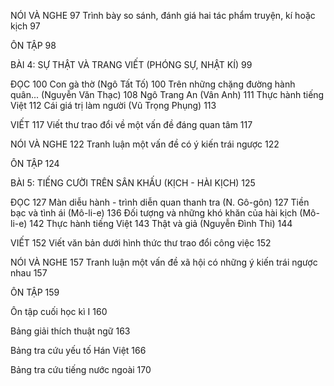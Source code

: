NÓI VÀ NGHE 97
Trình bày so sánh, đánh giá hai tác phẩm truyện, kí hoặc kịch 97

ÔN TẬP 98

BÀI 4: SỰ THẬT VÀ TRANG VIẾT (PHÓNG SỰ, NHẬT KÍ) 99

ĐỌC 100
Con gà thờ (Ngô Tất Tố) 100
Trên những chặng đường hành quân... (Nguyễn Văn Thạc) 108
Ngô Trang An (Vân Anh) 111
Thực hành tiếng Việt 112
Cái giá trị làm người (Vũ Trọng Phụng) 113

VIẾT 117
Viết thư trao đổi về một vấn đề đáng quan tâm 117

NÓI VÀ NGHE 122
Tranh luận một vấn đề có ý kiến trái ngược 122

ÔN TẬP 124

BÀI 5: TIẾNG CƯỜI TRÊN SÂN KHẤU (KỊCH - HÀI KỊCH) 125

ĐỌC 127
Màn diễu hành - trình diễn quan thanh tra (N. Gô-gôn) 127
Tiền bạc và tình ái (Mô-li-e) 136
Đối tượng và những khó khăn của hài kịch (Mô-li-e) 142
Thực hành tiếng Việt 143
Thật và giả (Nguyễn Đình Thi) 144

VIẾT 152
Viết văn bản dưới hình thức thư trao đổi công việc 152

NÓI VÀ NGHE 157
Tranh luận một vấn đề xã hội có những ý kiến trái ngược nhau 157

ÔN TẬP 159

Ôn tập cuối học kì I 160

Bảng giải thích thuật ngữ 163

Bảng tra cứu yếu tố Hán Việt 166

Bảng tra cứu tiếng nước ngoài 170